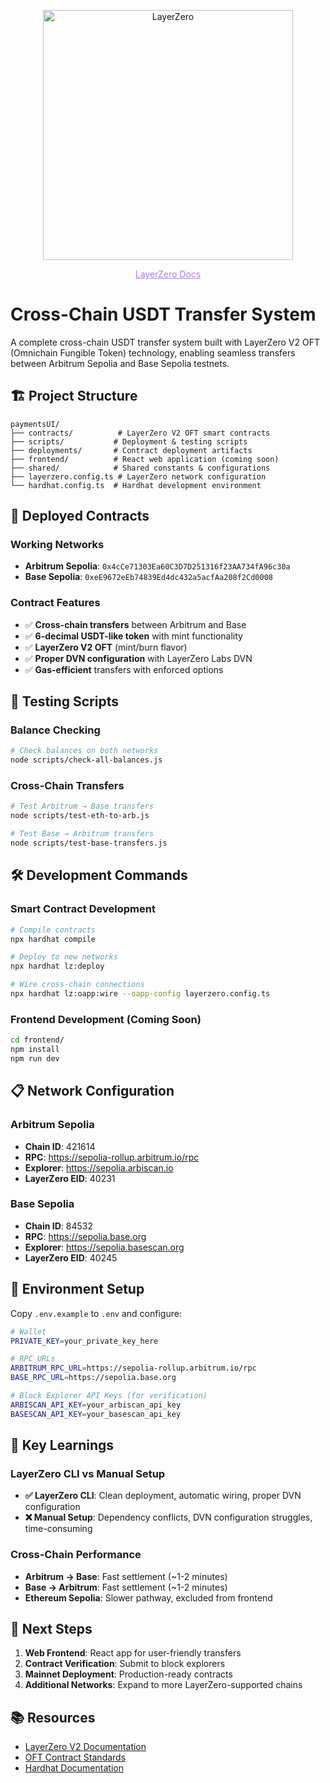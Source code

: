<p align="center">
  <a href="https://layerzero.network">
    <img alt="LayerZero" style="width: 400px" src="https://docs.layerzero.network/img/LayerZero_Logo_Black.svg"/>
  </a>
</p>

<p align="center">
 <a href="https://docs.layerzero.network/" style="color: #a77dff">LayerZero Docs</a>
</p>

# Cross-Chain USDT Transfer System

A complete cross-chain USDT transfer system built with LayerZero V2 OFT (Omnichain Fungible Token) technology, enabling seamless transfers between Arbitrum Sepolia and Base Sepolia testnets.

## 🏗️ Project Structure

```
paymentsUI/
├── contracts/          # LayerZero V2 OFT smart contracts
├── scripts/           # Deployment & testing scripts  
├── deployments/       # Contract deployment artifacts
├── frontend/          # React web application (coming soon)
├── shared/            # Shared constants & configurations
├── layerzero.config.ts # LayerZero network configuration
└── hardhat.config.ts  # Hardhat development environment
```

## 🚀 Deployed Contracts

### Working Networks
- **Arbitrum Sepolia**: `0x4cCe71303Ea60C3D7D251316f23AA734fA96c30a`
- **Base Sepolia**: `0xeE9672eEb74839Ed4dc432a5acfAa208f2Cd0008`

### Contract Features
- ✅ **Cross-chain transfers** between Arbitrum and Base
- ✅ **6-decimal USDT-like token** with mint functionality
- ✅ **LayerZero V2 OFT** (mint/burn flavor) 
- ✅ **Proper DVN configuration** with LayerZero Labs DVN
- ✅ **Gas-efficient** transfers with enforced options

## 🧪 Testing Scripts

### Balance Checking
```bash
# Check balances on both networks
node scripts/check-all-balances.js
```

### Cross-Chain Transfers
```bash
# Test Arbitrum → Base transfers
node scripts/test-eth-to-arb.js

# Test Base → Arbitrum transfers  
node scripts/test-base-transfers.js
```

## 🛠️ Development Commands

### Smart Contract Development
```bash
# Compile contracts
npx hardhat compile

# Deploy to new networks
npx hardhat lz:deploy

# Wire cross-chain connections
npx hardhat lz:oapp:wire --oapp-config layerzero.config.ts
```

### Frontend Development (Coming Soon)
```bash
cd frontend/
npm install
npm run dev
```

## 📋 Network Configuration

### Arbitrum Sepolia
- **Chain ID**: 421614
- **RPC**: https://sepolia-rollup.arbitrum.io/rpc
- **Explorer**: https://sepolia.arbiscan.io
- **LayerZero EID**: 40231

### Base Sepolia  
- **Chain ID**: 84532
- **RPC**: https://sepolia.base.org
- **Explorer**: https://sepolia.basescan.org
- **LayerZero EID**: 40245

## 🔧 Environment Setup

Copy `.env.example` to `.env` and configure:

```bash
# Wallet
PRIVATE_KEY=your_private_key_here

# RPC URLs
ARBITRUM_RPC_URL=https://sepolia-rollup.arbitrum.io/rpc
BASE_RPC_URL=https://sepolia.base.org

# Block Explorer API Keys (for verification)
ARBISCAN_API_KEY=your_arbiscan_api_key
BASESCAN_API_KEY=your_basescan_api_key
```

## 🎯 Key Learnings

### LayerZero CLI vs Manual Setup
- **✅ LayerZero CLI**: Clean deployment, automatic wiring, proper DVN configuration
- **❌ Manual Setup**: Dependency conflicts, DVN configuration struggles, time-consuming

### Cross-Chain Performance
- **Arbitrum → Base**: Fast settlement (~1-2 minutes)
- **Base → Arbitrum**: Fast settlement (~1-2 minutes)  
- **Ethereum Sepolia**: Slower pathway, excluded from frontend

## 🚧 Next Steps

1. **Web Frontend**: React app for user-friendly transfers
2. **Contract Verification**: Submit to block explorers  
3. **Mainnet Deployment**: Production-ready contracts
4. **Additional Networks**: Expand to more LayerZero-supported chains

## 📚 Resources

- [LayerZero V2 Documentation](https://docs.layerzero.network/v2)
- [OFT Contract Standards](https://docs.layerzero.network/v2/developers/evm/oft/quickstart)
- [Hardhat Documentation](https://hardhat.org/docs)
